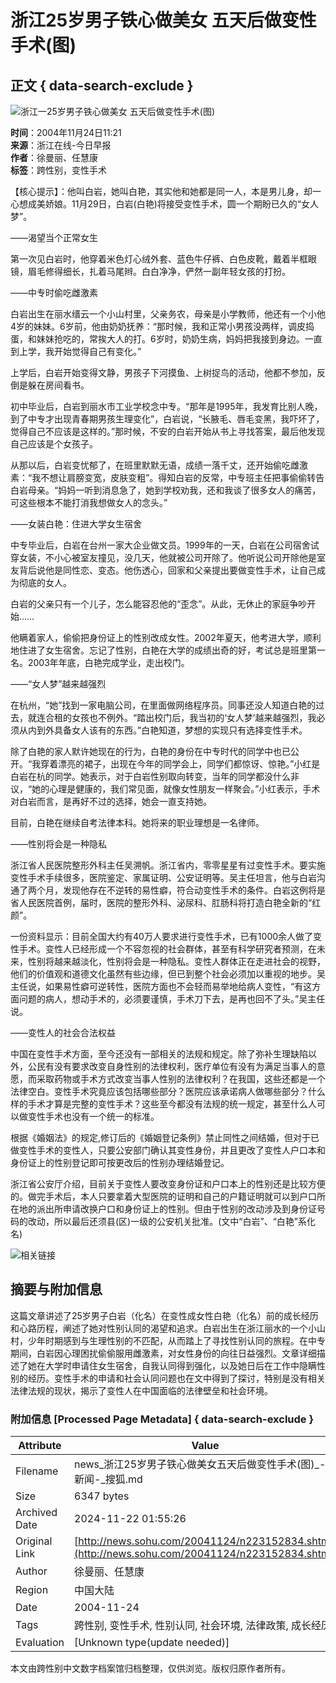 # 浙江25岁男子铁心做美女 五天后做变性手术(图)

## 正文 { data-search-exclude }


![浙江一25岁男子铁心做美女 五天后做变性手术(图)](https://photo.sohu.com/20041124/Img223152835.jpg)

**时间**：2004年11月24日11:21  
**来源**：浙江在线-今日早报  
**作者**：徐曼丽、任慧康  
**标签**：跨性别，变性手术  

【核心提示】：他叫白岩，她叫白艳，其实他和她都是同一人，本是男儿身，却一心想成美娇娘。11月29日，白岩(白艳)将接受变性手术，圆一个期盼已久的“女人梦”。

——渴望当个正常女生

第一次见白岩时，他穿着米色灯心绒外套、蓝色牛仔裤、白色皮靴，戴着半框眼镜，眉毛修得细长，扎着马尾辫。白白净净，俨然一副年轻女孩的打扮。

——中专时偷吃雌激素

白岩出生在丽水缙云一个小山村里，父亲务农，母亲是小学教师，他还有一个小他4岁的妹妹。6岁前，他由奶奶抚养：“那时候，我和正常小男孩没两样，调皮捣蛋，和妹妹抢吃的，常挨大人的打。6岁时，奶奶生病，妈妈把我接到身边。一直到上学，我开始觉得自己有变化。”

上学后，白岩开始变得文静，男孩子下河摸鱼、上树捉鸟的活动，他都不参加，反倒是躲在房间看书。

初中毕业后，白岩到丽水市工业学校念中专。“那年是1995年，我发育比别人晚，到了中专才出现青春期男孩生理变化”，白岩说，“长腋毛、唇毛变黑，我吓坏了，觉得自己不应该是这样的。”那时候，不安的白岩开始从书上寻找答案，最后他发现自己应该是个女孩子。

从那以后，白岩变忧郁了，在班里默默无语，成绩一落千丈，还开始偷吃雌激素：“我不想让肩膀变宽，皮肤变粗”。得知白岩的反常，中专班主任把事偷偷转告白岩母亲。“妈妈一听到消息急了，她到学校劝我，还和我谈了很多女人的痛苦，可这些根本不能打消我想做女人的念头。”

——女装白艳：住进大学女生宿舍

中专毕业后，白岩在台州一家大企业做文员。1999年的一天，白岩在公司宿舍试穿女装，不小心被室友撞见，没几天，他就被公司开除了。他听说公司开除他是室友背后说他是同性恋、变态。他伤透心，回家和父亲提出要做变性手术，让自己成为彻底的女人。

白岩的父亲只有一个儿子，怎么能容忍他的“歪念”。从此，无休止的家庭争吵开始……

他瞒着家人，偷偷把身份证上的性别改成女性。2002年夏天，他考进大学，顺利地住进了女生宿舍。忘记了性别，白艳在大学的成绩出奇的好，考试总是班里第一名。2003年年底，白艳完成学业，走出校门。

——“女人梦”越来越强烈

在杭州，“她”找到一家电脑公司，在里面做网络程序员。同事还没人知道白艳的过去，就连合租的女孩也不例外。“踏出校门后，我当初的‘女人梦’越来越强烈，我必须从内到外具备女人该有的东西。”白艳知道，梦想的实现只有选择变性手术。

除了白艳的家人默许她现在的行为，白艳的身份在中专时代的同学中也已公开。“我穿着漂亮的裙子，出现在今年的同学会上，同学们都惊讶、惊艳。”小红是白岩在杭的同学。她表示，对于白岩性别取向转变，当年的同学都没什么非议，“她的心理是健康的，我们常见面，就像女性朋友一样聚会。”小红表示，手术对白岩而言，是再好不过的选择，她会一直支持她。

目前，白艳在继续自考法律本科。她将来的职业理想是一名律师。

——性别将会是一种隐私

浙江省人民医院整形外科主任吴溯帆。浙江省内，零零星星有过变性手术。要实施变性手术手续很多，医院鉴定、家属证明、公安证明等。吴主任坦言，他与白岩沟通了两个月，发现他存在不逆转的易性癖，符合动变性手术的条件。白岩这例将是省人民医院首例，届时，医院的整形外科、泌尿科、肛肠科将打造白艳全新的“红颜”。

一份资料显示：目前全国大约有40万人要求进行变性手术，已有1000余人做了变性手术。变性人已经形成一个不容忽视的社会群体，甚至有科学研究者预测，在未来，性别将越来越淡化，性别将会是一种隐私。变性人群体正在走进社会的视野，他们的价值观和道德文化虽然有些边缘，但已到整个社会必须加以重视的地步。吴主任说，如果易性癖可逆转性，医院方面也不会轻而易举地给病人变性，“有这方面问题的病人，想动手术的，必须要谨慎，手术刀下去，是再也回不了头。”吴主任说。

——变性人的社会合法权益

中国在变性手术方面，至今还没有一部相关的法规和规定。除了弥补生理缺陷以外，公民有没有要求改变自身性别的法律权利，医疗单位有没有为满足当事人的意愿，而采取药物或手术方式改变当事人性别的法律权利？在我国，这些还都是一个法律空白。变性手术究竟应该包括哪些部分？医院应该承诺病人做哪些部分？什么样的手术才算是完整的变性手术？这些至今都没有法规的统一规定，甚至什么人可以做变性手术也没有一个统一的标准。

根据《婚姻法》的规定,修订后的《婚姻登记条例》禁止同性之间结婚，但对于已做变性手术的变性人，只要公安部门确认其变性身份，并且更改了变性人户口本和身份证上的性别登记即可按更改后的性别办理结婚登记。

浙江省公安厅介绍，目前关于变性人要改变身份证和户口本上的性别还是比较方便的。做完手术后，本人只要拿着大型医院的证明和自己的户籍证明就可以到户口所在地的派出所申请改换户口和身份证上的性别。但由于性别的改动涉及到身份证号码的改动，所以最后还须县(区)一级的公安机关批准。(文中“白岩”、“白艳”系化名)

![相关链接](https://images.sohu.com/ccc.gif)

## 摘要与附加信息

<!-- tcd_abstract -->
这篇文章讲述了25岁男子白岩（化名）在变性成女性白艳（化名）前的成长经历和心路历程，阐述了她对性别认同的渴望和追求。白岩出生在浙江丽水的一个小山村，少年时期感到与生理性别的不匹配，从而踏上了寻找性别认同的旅程。在中专期间，白岩因心理困扰偷偷服用雌激素，对女性身份的向往日益强烈。文章详细描述了她在大学时申请住女生宿舍，自我认同得到强化，以及她日后在工作中隐瞒性别的经历。变性手术的申请和社会认同问题也在文中得到了探讨，特别是没有相关法律法规的现状，揭示了变性人在中国面临的法律壁垒和社会环境。
<!-- tcd_abstract_end -->

### 附加信息 [Processed Page Metadata] { data-search-exclude }

| Attribute       | Value                                  |
|-----------------|----------------------------------------|
| Filename        | news_浙江25岁男子铁心做美女五天后做变性手术(图)_-_新闻-_搜狐.md                             |
| Size            | 6347 bytes                           |
| Archived Date   | 2024-11-22 01:55:26                             |
| Original Link   | [http://news.sohu.com/20041124/n223152834.shtml](http://news.sohu.com/20041124/n223152834.shtml)                       |
| Author          | 徐曼丽、任慧康                               |
| Region          | 中国大陆                               |
| Date            | 2004-11-24                                 |
| Tags            | 跨性别, 变性手术, 性别认同, 社会环境, 法律政策, 成长经历                                 |
| Evaluation            | [Unknown type(update needed)]                                 |
<!-- tcd_table_end -->

本文由跨性别中文数字档案馆归档整理，仅供浏览。版权归原作者所有。
